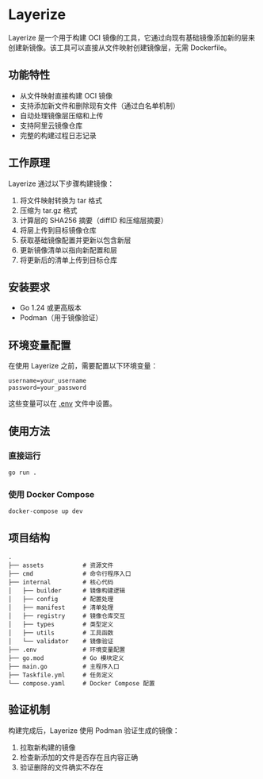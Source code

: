 # Layerize

Layerize 是一个用于构建 OCI 镜像的工具，它通过向现有基础镜像添加新的层来创建新镜像。该工具可以直接从文件映射创建镜像层，无需 Dockerfile。

## 功能特性

- 从文件映射直接构建 OCI 镜像
- 支持添加新文件和删除现有文件（通过白名单机制）
- 自动处理镜像层压缩和上传
- 支持阿里云镜像仓库
- 完整的构建过程日志记录

## 工作原理

Layerize 通过以下步骤构建镜像：

1. 将文件映射转换为 tar 格式
2. 压缩为 tar.gz 格式
3. 计算层的 SHA256 摘要（diffID 和压缩层摘要）
4. 将层上传到目标镜像仓库
5. 获取基础镜像配置并更新以包含新层
6. 更新镜像清单以指向新配置和层
7. 将更新后的清单上传到目标仓库

## 安装要求

- Go 1.24 或更高版本
- Podman（用于镜像验证）

## 环境变量配置

在使用 Layerize 之前，需要配置以下环境变量：

```
username=your_username
password=your_password
```

这些变量可以在 [.env](.env) 文件中设置。

## 使用方法

### 直接运行

```bash
go run .
```

### 使用 Docker Compose

```bash
docker-compose up dev
```

## 项目结构

```
.
├── assets           # 资源文件
├── cmd              # 命令行程序入口
├── internal         # 核心代码
│   ├── builder      # 镜像构建逻辑
│   ├── config       # 配置处理
│   ├── manifest     # 清单处理
│   ├── registry     # 镜像仓库交互
│   ├── types        # 类型定义
│   ├── utils        # 工具函数
│   └── validator    # 镜像验证
├── .env             # 环境变量配置
├── go.mod           # Go 模块定义
├── main.go          # 主程序入口
├── Taskfile.yml     # 任务定义
└── compose.yaml     # Docker Compose 配置
```

## 验证机制

构建完成后，Layerize 使用 Podman 验证生成的镜像：

1. 拉取新构建的镜像
2. 检查新添加的文件是否存在且内容正确
3. 验证删除的文件确实不存在
